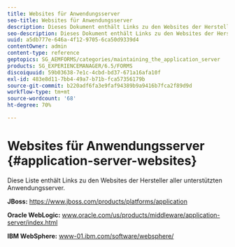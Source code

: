 ```yaml
---
title: Websites für Anwendungsserver
seo-title: Websites für Anwendungsserver
description: Dieses Dokument enthält Links zu den Websites der Hersteller aller unterstützten Anwendungsserver.
seo-description: Dieses Dokument enthält Links zu den Websites der Hersteller aller unterstützten Anwendungsserver.
uuid: a5db777e-646a-4f12-9705-6ca50d9339d4
contentOwner: admin
content-type: reference
geptopics: SG_AEMFORMS/categories/maintaining_the_application_server
products: SG_EXPERIENCEMANAGER/6.5/FORMS
discoiquuid: 59b03638-7e1c-4cbd-bd37-671a16afa10f
exl-id: 483e8d11-7bb4-49a7-b71b-fca57356179b
source-git-commit: b220adf6fa3e9faf94389b9a9416b7fca2f89d9d
workflow-type: tm+mt
source-wordcount: '68'
ht-degree: 70%

---
```


# Websites für Anwendungsserver {#application-server-websites}

Diese Liste enthält Links zu den Websites der Hersteller aller unterstützten Anwendungsserver.

**JBoss:** https://www.jboss.com/products/platforms/application

**Oracle WebLogic:** www.oracle.com/us/products/middleware/application-server/index.html

**IBM WebSphere:** www-01.ibm.com/software/websphere/
